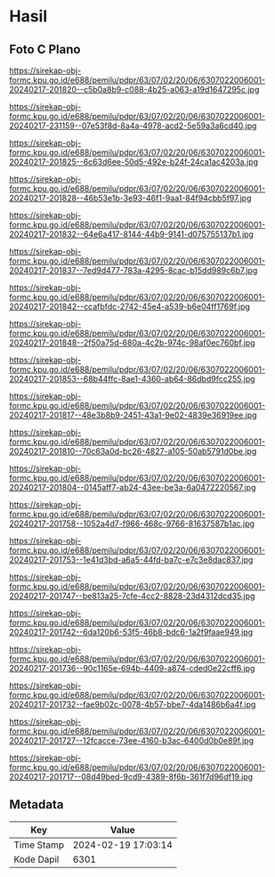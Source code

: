 # Hasil

## Foto C Plano

https://sirekap-obj-formc.kpu.go.id/e688/pemilu/pdpr/63/07/02/20/06/6307022006001-20240217-201820--c5b0a8b9-c088-4b25-a063-a19d1647295c.jpg

https://sirekap-obj-formc.kpu.go.id/e688/pemilu/pdpr/63/07/02/20/06/6307022006001-20240217-231159--07e53f8d-8a4a-4978-acd2-5e59a3a6cd40.jpg

https://sirekap-obj-formc.kpu.go.id/e688/pemilu/pdpr/63/07/02/20/06/6307022006001-20240217-201825--6c63d6ee-50d5-492e-b24f-24ca1ac4203a.jpg

https://sirekap-obj-formc.kpu.go.id/e688/pemilu/pdpr/63/07/02/20/06/6307022006001-20240217-201828--46b53e1b-3e93-46f1-9aa1-84f94cbb5f97.jpg

https://sirekap-obj-formc.kpu.go.id/e688/pemilu/pdpr/63/07/02/20/06/6307022006001-20240217-201832--64e6a417-8144-44b9-9141-d075755137b1.jpg

https://sirekap-obj-formc.kpu.go.id/e688/pemilu/pdpr/63/07/02/20/06/6307022006001-20240217-201837--7ed9d477-783a-4295-8cac-b15dd989c6b7.jpg

https://sirekap-obj-formc.kpu.go.id/e688/pemilu/pdpr/63/07/02/20/06/6307022006001-20240217-201842--ccafbfdc-2742-45e4-a539-b6e04ff1769f.jpg

https://sirekap-obj-formc.kpu.go.id/e688/pemilu/pdpr/63/07/02/20/06/6307022006001-20240217-201848--2f50a75d-680a-4c2b-974c-98af0ec760bf.jpg

https://sirekap-obj-formc.kpu.go.id/e688/pemilu/pdpr/63/07/02/20/06/6307022006001-20240217-201853--68b44ffc-8ae1-4360-ab64-86dbd9fcc255.jpg

https://sirekap-obj-formc.kpu.go.id/e688/pemilu/pdpr/63/07/02/20/06/6307022006001-20240217-201817--48e3b8b9-2451-43a1-9e02-4839e36919ee.jpg

https://sirekap-obj-formc.kpu.go.id/e688/pemilu/pdpr/63/07/02/20/06/6307022006001-20240217-201810--70c63a0d-bc26-4827-a105-50ab5791d0be.jpg

https://sirekap-obj-formc.kpu.go.id/e688/pemilu/pdpr/63/07/02/20/06/6307022006001-20240217-201804--0145aff7-ab24-43ee-be3a-6a0472220567.jpg

https://sirekap-obj-formc.kpu.go.id/e688/pemilu/pdpr/63/07/02/20/06/6307022006001-20240217-201758--1052a4d7-f966-468c-9766-81637587b1ac.jpg

https://sirekap-obj-formc.kpu.go.id/e688/pemilu/pdpr/63/07/02/20/06/6307022006001-20240217-201753--1e41d3bd-a6a5-44fd-ba7c-e7c3e8dac837.jpg

https://sirekap-obj-formc.kpu.go.id/e688/pemilu/pdpr/63/07/02/20/06/6307022006001-20240217-201747--be813a25-7cfe-4cc2-8828-23d4312dcd35.jpg

https://sirekap-obj-formc.kpu.go.id/e688/pemilu/pdpr/63/07/02/20/06/6307022006001-20240217-201742--6da120b6-53f5-46b8-bdc6-1a2f9faae949.jpg

https://sirekap-obj-formc.kpu.go.id/e688/pemilu/pdpr/63/07/02/20/06/6307022006001-20240217-201736--90c1165e-694b-4409-a874-cded0e22cff6.jpg

https://sirekap-obj-formc.kpu.go.id/e688/pemilu/pdpr/63/07/02/20/06/6307022006001-20240217-201732--fae9b02c-0078-4b57-bbe7-4da1486b6a4f.jpg

https://sirekap-obj-formc.kpu.go.id/e688/pemilu/pdpr/63/07/02/20/06/6307022006001-20240217-201727--12fcacce-73ee-4160-b3ac-6400d0b0e89f.jpg

https://sirekap-obj-formc.kpu.go.id/e688/pemilu/pdpr/63/07/02/20/06/6307022006001-20240217-201717--08d49bed-9cd9-4389-8f6b-361f7d96df19.jpg


## Metadata

| Key        | Value               |
| ---------- | ------------------- |
| Time Stamp | 2024-02-19 17:03:14 |
| Kode Dapil | 6301                |



